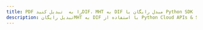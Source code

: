 ---title: PDF را به  تبدیل کنیدDIF، MHT به DIF مبدل رایگان یا Python SDKdescription: تبدیل رایگانMHT به DIF با استفاده از Python Cloud APIs & SDK همچنین اسناد PDF را در Cloud ایجاد، ویرایش و رندر کنید.---